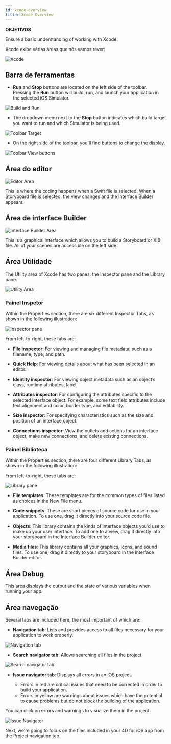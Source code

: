 ```yaml
---
id: xcode-overview
title: Xcode Overview
---
```

<div class = "objectives"> 

**OBJETIVOS**

Ensure a basic understanding of working with Xcode.</div> 

Xcode exibe várias áreas que nós vamos rever:

![Xcode](assets/customize-with-xcode/Discover-Xcode-4D-for-iOS.png)

## Barra de ferramentas

* **Run** and **Stop** buttons are located on the left side of the toolbar. Pressing the **Run** button will build, run, and launch your application in the selected iOS Simulator.

![Build and Run](assets/customize-with-xcode/Toolbar-Build-and-Run-Xcode-4D-for-iOS.png)

* The dropdown menu next to the **Stop** button indicates which build target you want to run and which Simulator is being used.

![Toolbar Target](assets/customize-with-xcode/Toolbar-Target-simulator-Xcode-4D-for-iOS.png)

* On the right side of the toolbar, you'll find buttons to change the display.

![Toolbar View buttons](assets/customize-with-xcode/Toolbar-View-buttons-Xcode-4D-for-iOS.png)

## Área do editor

![Editor Area](assets/customize-with-xcode/Editor-Xcode-4D-for-iOS.png)

This is where the coding happens when a Swift file is selected. When a Storyboard file is selected, the view changes and the Interface Builder appears.

## Área de interface Builder

![Interface Builder Area](assets/customize-with-xcode/Interface-Builder-Xcode-4D-for-iOS.png)

This is a graphical interface which allows you to build a Storyboard or XIB file. All of your scenes are accessible on the left side.

## Área Utilidade

The Utility area of Xcode has two panes: the Inspector pane and the Library pane.

![Utility Area](assets/customize-with-xcode/Utility-Xcode-4D-for-iOS.png)

### Painel Inspetor

Within the Properties section, there are six different Inspector Tabs, as shown in the following illustration:

![Inspector pane](assets/customize-with-xcode/Xcode-Inspector-pane.png)

From left-to-right, these tabs are:

* **File inspector**: For viewing and managing file metadata, such as a filename, type, and path.

* **Quick Help**: For viewing details about what has been selected in an editor.

* **Identity inspector**: For viewing object metadata such as an object’s class, runtime attributes, label.

* **Attributes inspector**: For configuring the attributes specific to the selected interface object. For example, some text field attributes include text alignment and color, border type, and editability.

* **Size inspector**: For specifying characteristics such as the size and position of an interface object.

* **Connections inspector**: View the outlets and actions for an interface object, make new connections, and delete existing connections.

### Painel Biblioteca

Within the Properties section, there are four different Library Tabs, as shown in the following illustration:

From left-to-right, these tabs are:

![Library pane](assets/customize-with-xcode/Xcode-Library-pane.png)

* **File templates**: These templates are for the common types of files listed as choices in the New File menu.

* **Code snippets**: These are short pieces of source code for use in your application. To use one, drag it directly into your source code file.

* **Objects**: This library contains the kinds of interface objects you’d use to make up your user interface. To add one to a view, drag it directly into your storyboard in the Interface Builder editor.

* **Media files**: This library contains all your graphics, icons, and sound files. To use one, drag it directly to your storyboard in the Interface Builder editor.

## Área Debug

This area displays the output and the state of various variables when running your app.

## Área navegação

Several tabs are included here, the most important of which are:

* **Navigation tab**: Lists and provides access to all files necessary for your application to work properly.

![Navigation tab](assets/customize-with-xcode/Project-Navigation-Editor-Xcode-4D-for-iOS.png)

* **Search navigator tab**: Allows searching all files in the project.

![Search navigator tab](assets/customize-with-xcode/Search-Navigator-Xcode-4D-for-iOS.png)

* **Issue navigator tab**: Displays all errors in an iOS project.
    
    * Errors in red are critical issues that need to be corrected in order to build your application. 
    * Errors in yellow are warnings about issues which have the potential to cause problems but do not block the building of the application. 

You can click on errors and warnings to visualize them in the project.

![Issue Navigator](assets/customize-with-xcode/Issue-Navigator-Xcode-4D-for-iOS.png)

Next, we're going to focus on the files included in your 4D for iOS app from the Project navigation tab.